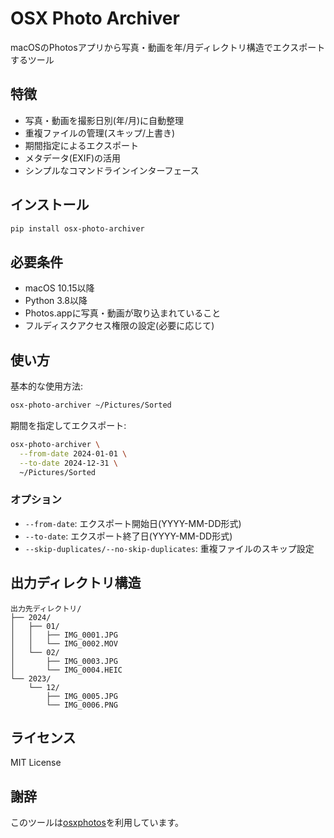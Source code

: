 # OSX Photo Archiver

macOSのPhotosアプリから写真・動画を年/月ディレクトリ構造でエクスポートするツール

## 特徴

- 写真・動画を撮影日別(年/月)に自動整理
- 重複ファイルの管理(スキップ/上書き)
- 期間指定によるエクスポート
- メタデータ(EXIF)の活用
- シンプルなコマンドラインインターフェース

## インストール

```bash
pip install osx-photo-archiver
```

## 必要条件

- macOS 10.15以降
- Python 3.8以降
- Photos.appに写真・動画が取り込まれていること
- フルディスクアクセス権限の設定(必要に応じて)

## 使い方

基本的な使用方法:

```bash
osx-photo-archiver ~/Pictures/Sorted
```

期間を指定してエクスポート:

```bash
osx-photo-archiver \
  --from-date 2024-01-01 \
  --to-date 2024-12-31 \
  ~/Pictures/Sorted
```

### オプション

- `--from-date`: エクスポート開始日(YYYY-MM-DD形式)
- `--to-date`: エクスポート終了日(YYYY-MM-DD形式)
- `--skip-duplicates/--no-skip-duplicates`: 重複ファイルのスキップ設定

## 出力ディレクトリ構造

```
出力先ディレクトリ/
├── 2024/
│   ├── 01/
│   │   ├── IMG_0001.JPG
│   │   └── IMG_0002.MOV
│   └── 02/
│       ├── IMG_0003.JPG
│       └── IMG_0004.HEIC
└── 2023/
    └── 12/
        ├── IMG_0005.JPG
        └── IMG_0006.PNG
```

## ライセンス

MIT License

## 謝辞

このツールは[osxphotos](https://github.com/RhetTbull/osxphotos)を利用しています。

